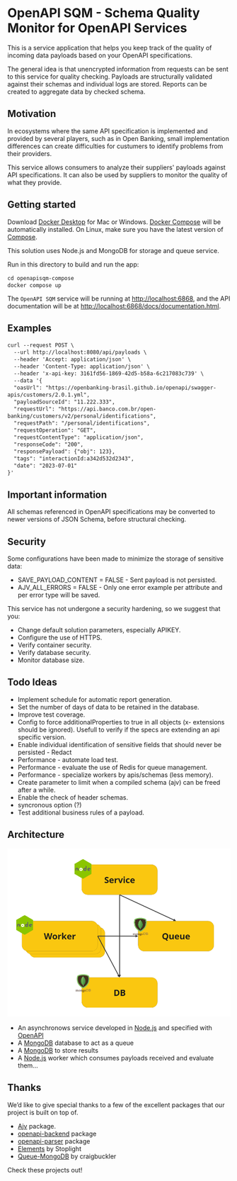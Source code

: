 # OpenAPI SQM - Schema Quality Monitor for OpenAPI Services

This is a service application that helps you keep track of the quality of incoming data payloads based on your OpenAPI specifications.

The general idea is that unencrypted information from requests can be sent to this service for quality checking. Payloads are structurally validated against their schemas and individual logs are stored. Reports can be created to aggregate data by checked schema.


## Motivation
In ecosystems where the same API specification is implemented and provided by several players, such as in Open Banking, small implementation differences can create difficulties for custumers to identify problems from their providers.

This service allows consumers to analyze their suppliers' payloads against API specifications. It can also be used by suppliers to monitor the quality of what they provide.

## Getting started

Download [Docker Desktop](https://www.docker.com/products/docker-desktop) for Mac or Windows. [Docker Compose](https://docs.docker.com/compose) will be automatically installed. On Linux, make sure you have the latest version of [Compose](https://docs.docker.com/compose/install/).

This solution uses Node.js and MongoDB for storage and queue service.

Run in this directory to build and run the app:

```shell
cd openapisqm-compose
docker compose up
``` 

The `OpenAPI SQM` service will be running at [http://localhost:6868](http://localhost:6868), and the API documentation will be at [http://localhost:6868/docs/documentation.html](http://localhost:6868/docs/documentation.html).

## Examples

```Posting an empty payload
curl --request POST \
  --url http://localhost:8080/api/payloads \
  --header 'Accept: application/json' \
  --header 'Content-Type: application/json' \
  --header 'x-api-key: 3161fd56-1869-42d5-b58a-6c217083c739' \
  --data '{
  "oasUrl": "https://openbanking-brasil.github.io/openapi/swagger-apis/customers/2.0.1.yml",
  "payloadSourceId": "11.222.333",
  "requestUrl": "https://api.banco.com.br/open-banking/customers/v2/personal/identifications",
  "requestPath": "/personal/identifications",
  "requestOperation": "GET",
  "requestContentType": "application/json",
  "responseCode": "200",
  "responsePayload": {"obj": 123},
  "tags": "interactionId:a342d532d2343",
  "date": "2023-07-01"
}'
``` 

## Important information

All schemas referenced in OpenAPI specifications may be converted to newer versions of JSON Schema, before structural checking.


## Security 

Some configurations have been made to minimize the storage of sensitive data:
  - SAVE_PAYLOAD_CONTENT = FALSE - Sent payload is not persisted.
  - AJV_ALL_ERRORS = FALSE - Only one error example per attribute and per error type will be saved.

This service has not undergone a security hardening, so we suggest that you:

 - Change default solution parameters, especially APIKEY.
 - Configure the use of HTTPS.
 - Verify container security.
 - Verify database security.
 - Monitor database size.

## Todo Ideas
 - Implement schedule for automatic report generation.
 - Set the number of days of data to be retained in the database.
 - Improve test coverage.
 - Config to force additionalProperties to true in all objects (x- extensions should be ignored). Usefull to verify if the specs are extending an api specific version.
 - Enable individual identification of sensitive fields that should never be persisted - Redact
 - Performance - automate load test.
 - Performance - evaluate the use of Redis for queue management.
 - Performance - specialize workers by apis/schemas (less memory). 
 - Create parameter to limit when a compiled schema (ajv) can be freed after a while.
 - Enable the check of header schemas.
 - syncronous option (?)
 - Test additional business rules of a payload.
  
## Architecture

![Architecture diagram](architecture.png)

* An asynchronows service developed in [Node.js](/processes/master.js) and specified with [OpenAPI](/public/openapi.json)
* A [MongoDB](https://hub.docker.com/_/MongoDB/) database to act as a queue 
* A [MongoDB](https://hub.docker.com/_/MongoDB/) to store results
* A [Node.js](/processes/worker.js) worker which consumes payloads received and evaluate them…

## Thanks

We’d like to give special thanks to a few of the excellent packages that our project is built on top of.

* [Ajv](https://www.npmjs.com/package/ajv) package.
* [openapi-backend](https://www.npmjs.com/package/openapi-backend) package
* [openapi-parser](https://github.com/readmeio/openapi-parser) package
* [Elements](https://github.com/stoplightio/elements) by Stoplight
* [Queue-MongoDB](https://www.npmjs.com/package/@craigbuckler/queue-mongodb) by craigbuckler

Check these projects out!